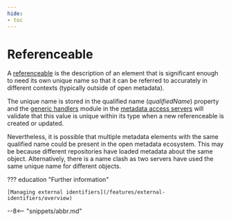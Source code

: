 ```yaml
---
hide:
- toc
---
```


<!-- SPDX-License-Identifier: CC-BY-4.0 -->
<!-- Copyright Contributors to the Egeria project. -->

# Referenceable 

A [referenceable](/types/0/0010-Base-Model/#referenceable) is the description of an element that is significant enough to need its own unique name so that it can be referred to accurately in different contexts (typically outside of open metadata).

The unique name is stored in the qualified name (*qualifiedName*) property and the [generic handlers](/services/generic-handlers) module in the [metadata access servers](/concepts/metadata-access-server) will validate that this value is unique within its type when a new referenceable is created or updated.

Nevertheless, it is possible that multiple metadata elements with the same qualified name could be present in the open metadata ecosystem. This may be because different repositories have loaded metadata about the same object. Alternatively, there is a name clash as two servers have used the same unique name for different objects.  

??? education "Further information"

    [Managing external identifiers](/features/external-identifiers/overview)
    
--8<-- "snippets/abbr.md"
